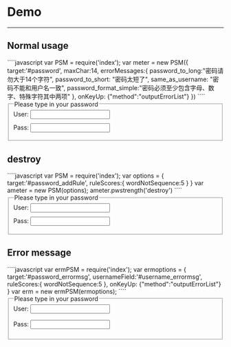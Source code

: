 # Demo

---

<style>
input{
    margin-bottom:10px;
}
label {
  margin-bottom: 5px;
  display: block;
}
</style>

## Normal usage
<link rel="stylesheet" href="/src/psm.css">
````javascript
var PSM = require('index');
var meter = new PSM({
    target:'#password',
    maxChar:14,
    errorMessages:{
        password_to_long:"密码请勿大于14个字符",
        password_to_short: "密码太短了",
        same_as_username: "密码不能和用户名一致",
        password_format_simple:"密码必须至少包含字母、数字、特殊字符其中两项"
    },
    onKeyUp: {"method":"outputErrorList"}
})
````

<form>
        <fieldset>
            <legend>Please type in your password</legend>
            User: <input type="text" id="username" /><br />
            Pass: <input type="password" id="password" />
            <div id="messages"></div>
        </fieldset>
</form>

## destroy
<link rel="stylesheet" href="/src/psm.css">
````javascript
var PSM = require('index');
var options = {
    target:'#password_addRule',
    ruleScores:{
        wordNotSequence:5
    }
}
var ameter = new PSM(options);
ameter.pwstrength('destroy')
````

<form>
        <fieldset>
            <legend>Please type in your password</legend>
            User: <input type="text" id="username_destroy" /><br />
            Pass: <input type="password" id="password_destroy" />
            <div id="messages"></div>
        </fieldset>
</form>

## Error message
<link rel="stylesheet" href="/src/psm.css">
````javascript
var ermPSM = require('index');
var ermoptions = {
    target:'#password_errormsg',
    usernameField:'#username_errormsg',
    ruleScores:{
        wordNotSequence:5
    },
    onKeyUp: {"method":"outputErrorList"}
}
var erm = new ermPSM(ermoptions);
````

<form>
        <fieldset>
            <legend>Please type in your password</legend>
            <label>User: <input type="text" id="username_errormsg" /><br /></label>
            <label>Pass: <input type="password" id="password_errormsg" /></label>
            <div id="messages"></div>
        </fieldset>
</form>
